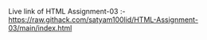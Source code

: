 Live link of HTML Assignment-03 :- https://raw.githack.com/satyam100lid/HTML-Assignment-03/main/index.html
